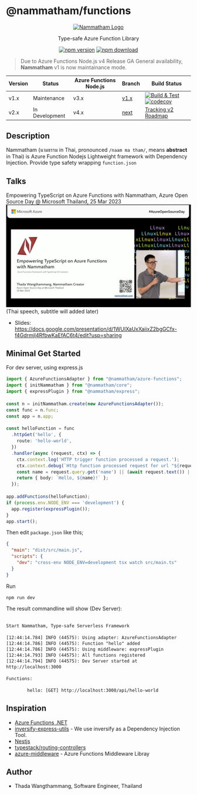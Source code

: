 # @nammatham/functions


<p align="center">
  <a href="http://thadaw.com/" target="blank"><img src="https://i.ibb.co/QmTh7x4/Nammatham-Logo-v2.png" width="120" alt="Nammatham Logo" /></a>
</p>

<p align="center">
Type-safe Azure Function Library 
</p>

<p align="center"><a href="https://www.npmjs.com/package/nammatham"><img src="https://img.shields.io/npm/v/nammatham" alt="npm version"></a> <a href="https://www.npmjs.com/package/nammatham"><img src="https://img.shields.io/npm/dt/nammatham" alt="npm download"></a></p>


> Due to Azure Functions Node.js v4 Release GA General availability, **Nammatham** v1 is now maintainance mode.

| Version | Status         | Azure Functions Node.js | Branch       | Build Status                                                                                                                                                                                                                                                                                                          |
| ------- | -------------- | ----------------------- | ------------ | --------------------------------------------------------------------------------------------------------------------------------------------------------------------------------------------------------------------------------------------------------------------------------------------------------------------- |
| v1.x    | Maintenance    | v3.x                    | [v1.x][v1.x] | [![Build & Test](https://github.com/thaitype/nammatham/actions/workflows/test.yml/badge.svg)](https://github.com/thaitype/nammatham/actions/workflows/test.yml) [![codecov](https://codecov.io/gh/mildronize/nammatham/branch/main/graph/badge.svg?token=Y7ZMDKFPAN)](https://codecov.io/gh/mildronize/nammatham) |
| v2.x    | In Development | v4.x                    | [next][next] | [Tracking v2 Roadmap](https://github.com/thaitype/nammatham/issues?q=is%3Aissue+is%3Aopen+label%3Afunc-v4)                                                                                                                                                                                                            |

[v1.x]: https://github.com/thaitype/nammatham/tree/v1.x
[next]: https://github.com/thaitype/nammatham/tree/next


## Description
Nammatham (นามธรรม in Thai, pronounced `/naam ma tham/`, means **abstract** in Thai) is Azure Function Nodejs Lightweight framework with Dependency Injection. Provide type safety wrapping `function.json`

## Talks 
Empowering TypeScript on Azure Functions with Nammatham, Azure Open Source Day @ Microsoft Thailand, 25 Mar 2023
[![](docs/imgs/azure-open-source-day-2023.png)](https://www.youtube.com/watch?v=n6B4-5Lt2h0) (Thai speech, subtitle will added later)
- Slides: https://docs.google.com/presentation/d/1WUIXaUxXaiixZ2bgGCfx-f4Gdrmjl4RfbwKaEfAC6t4/edit?usp=sharing

## Minimal Get Started

For dev server, using express.js

```typescript
import { AzureFunctionsAdapter } from "@nammatham/azure-functions";
import { initNammatham } from "@nammatham/core";
import { expressPlugin } from "@nammatham/express";

const n = initNammatham.create(new AzureFunctionsAdapter());
const func = n.func;
const app = n.app;

const helloFunction = func
  .httpGet('hello', {
    route: 'hello-world',
  })
  .handler(async (request, ctx) => {
    ctx.context.log('HTTP trigger function processed a request.');
    ctx.context.debug(`Http function processed request for url "${request.url}"`);
    const name = request.query.get('name') || (await request.text()) || 'world';
    return { body: `Hello, ${name}!` };
  });

app.addFunctions(helloFunction);
if (process.env.NODE_ENV === 'development') {
  app.register(expressPlugin());
}
app.start();
```

Then edit `package.json` like this;

```json
{
  "main": "dist/src/main.js",
  "scripts": {
    "dev": "cross-env NODE_ENV=development tsx watch src/main.ts"
  }
}
```

Run 

```
npm run dev
```

The result commandline will show (Dev Server): 

```

Start Nammatham, Type-safe Serverless Framework

[12:44:14.784] INFO (44575): Using adapter: AzureFunctionsAdapter
[12:44:14.786] INFO (44575): Function "hello" added
[12:44:14.786] INFO (44575): Using middleware: expressPlugin
[12:44:14.793] INFO (44575): All functions registered
[12:44:14.794] INFO (44575): Dev Server started at http://localhost:3000

Functions:

        hello: [GET] http://localhost:3000/api/hello-world
```

<!-- ## What's different with Azure Functions v4 (Official Library) -->

## Inspiration 
- [Azure Functions .NET](https://learn.microsoft.com/en-us/azure/azure-functions/create-first-function-cli-csharp?tabs=azure-cli%2Cin-process)
- [inversify-express-utils](https://github.com/inversify/inversify-express-utils) - We use inversify as a Dependency Injection Tool.
- [Nestjs](https://nestjs.com/)
- [typestack/routing-controllers](https://github.com/typestack/routing-controllers)
- [azure-middleware](https://github.com/emanuelcasco/azure-middleware) - Azure Functions Middleware Libray

## Author
- Thada Wangthammang, Software Engineer, Thailand